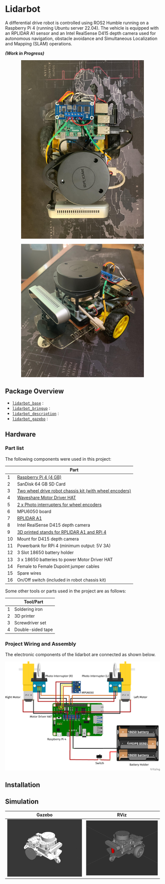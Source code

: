 # Lidarbot

A differential drive robot is controlled using ROS2 Humble running on a Raspberry Pi 4 (running Ubuntu server 22.04). The vehicle is equipped with an RPLIDAR A1 sensor and an Intel RealSense D415 depth camera used for autonomous navigation, obstacle avoidance and Simultaneous Localization and Mapping (SLAM) operations. 

***(Work in Progress)***

<p align='center'>
  <img title='Top View' src=docs/images/top_view.jpg width="400">
</p>

<p align="center">
  <img title='Side View' src=docs/images/side_view.jpg width="400">
</p>

## Package Overview
- [`lidarbot_base`](./lidarbot_base/) :
- [`lidarbot_bringup`](./lidarbot_bringup/) :
- [`lidarbot_description`](./lidarbot_description/) :
- [`lidarbot_gazebo`](./lidarbot_gazebo/) :

## Hardware
### Part list
The following components were used in this project:

| | Part |
| --| --|
|1| [Raspberry Pi 4 (4 GB)](https://www.raspberrypi.com/products/raspberry-pi-4-model-b/)|
|2| SanDisk 64 GB SD Card|
|3| [Two wheel drive robot chassis kit (with wheel encoders)](https://www.amazon.com/perseids-Chassis-Encoder-Wheels-Battery/dp/B07DNYQ3PX/ref=sr_1_9?crid=3T8FVRRMPFCIX&keywords=two+wheeled+drive+robot+chassis&qid=1674141374&sprefix=two+wheeled+drive+robot+chas%2Caps%2C397&sr=8-9)|
|4| [Waveshare Motor Driver HAT](https://www.waveshare.com/wiki/Motor_Driver_HAT)|
|5| [2 x Photo interrupters for wheel encoders](https://www.aliexpress.com/item/32773600460.html?spm=a2g0o.order_list.order_list_main.5.21ef1802uhtGk4)|
|6| MPU6050 board|
|7| [RPLIDAR A1](https://www.slamtec.com/en/Lidar/A1)|
|8| Intel RealSense D415 depth camera|
|9| [3D printed stands for RPLIDAR A1 and RPi 4](https://www.thingiverse.com/thing:3970110)|
|10| Mount for D415 depth camera|
|11| Powerbank for RPi 4 (minimum output: 5V 3A)|
|12| 3 Slot 18650 battery holder|
|13| 3 x 18650 batteries to power Motor Driver HAT|
|14| Female to Female Dupoint jumper cables|
|15| Spare wires|
|16| On/Off switch (included in robot chassis kit)|

Some other tools or parts used in the project are as follows:

| | Tool/Part |
| --| --|
|1| Soldering iron|
|2| 3D printer|
|3| Screwdriver set|
|4| Double-sided tape|

### Project Wiring and Assembly

The electronic components of the lidarbot are connected as shown below.

<p align="center">
  <img title='Wiring diagram' src=docs/images/lidarbot_wiring.png width="800">
</p>

## Installation

## Simulation

| Gazebo | RViz |
| :------: | :----: |
| <img title='Lidarbot Gazebo' src=docs/images/lidarbot_gazebo.jpg width=400>| <img title=' Lidarbot RViz' src='docs/images/lidarbot_rviz.png' width=400> |